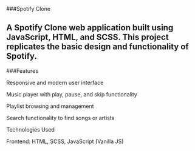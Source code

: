 ###Spotify Clone

## A Spotify Clone web application built using JavaScript, HTML, and SCSS. This project replicates the basic design and functionality of Spotify.

###Features

Responsive and modern user interface

Music player with play, pause, and skip functionality

Playlist browsing and management

Search functionality to find songs or artists

Technologies Used

Frontend: HTML, SCSS, JavaScript (Vanilla JS)
